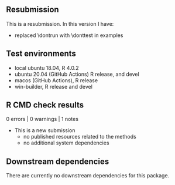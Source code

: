 ## Resubmission
This is a resubmission. In this version I have:
* replaced \dontrun with \donttest in examples



## Test environments
* local ubuntu 18.04, R 4.0.2
* ubuntu 20.04 (GitHub Actions) R release, and devel
* macos (GitHub Actions), R release
* win-builder, R release and devel

## R CMD check results

0 errors | 0 warnings | 1 notes

* This is a new submission
  - no published resources related to the methods
  - no additional system dependencies

## Downstream dependencies

There are currently no downstream dependencies for this package.

